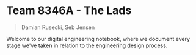 # Team 8346A - The Lads

> Damian Rusecki, Seb Jensen

Welcome to our digital engineering notebook, where we document every stage we've taken in relation to the engineering design process.
